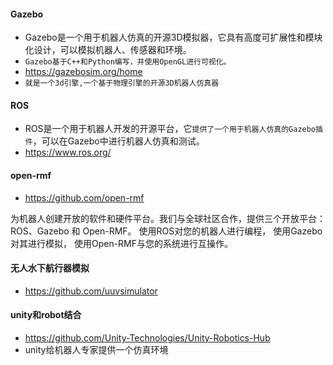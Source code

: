 #### Gazebo
* Gazebo是一个用于机器人仿真的开源3D模拟器，它具有高度可扩展性和模块化设计，可以模拟机器人、传感器和环境。
* `Gazebo基于C++和Python编写，并使用OpenGL进行可视化。`
* https://gazebosim.org/home
* `就是一个3d引擎,一个基于物理引擎的开源3D机器人仿真器`

#### ROS
* ROS是一个用于机器人开发的开源平台，它`提供了一个用于机器人仿真的Gazebo插件`，可以在Gazebo中进行机器人仿真和测试。
* https://www.ros.org/

#### open-rmf
* https://github.com/open-rmf

为机器人创建开放的软件和硬件平台。我们与全球社区合作，提供三个开放平台：ROS、Gazebo 和 Open-RMF。
使用ROS对您的机器人进行编程，
使用Gazebo对其进行模拟，
使用Open-RMF与您的系统进行互操作。

#### 无人水下航行器模拟
* https://github.com/uuvsimulator

#### unity和robot结合
* https://github.com/Unity-Technologies/Unity-Robotics-Hub
* unity给机器人专家提供一个仿真环境


